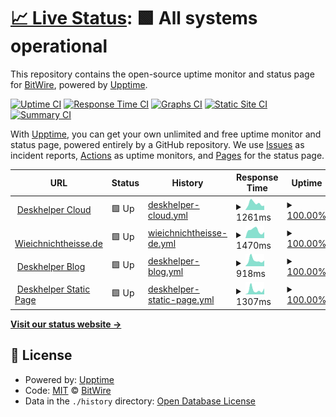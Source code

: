 # [📈 Live Status](https://gh.deskhelper.de): <!--live status--> **🟩 All systems operational**

This repository contains the open-source uptime monitor and status page for [BitWire](deskhelper.de), powered by [Upptime](https://github.com/upptime/upptime).

[![Uptime CI](https://github.com/koj-co/upptime/workflows/Uptime%20CI/badge.svg)](https://github.com/koj-co/upptime/actions?query=workflow%3A%22Uptime+CI%22)
[![Response Time CI](https://github.com/koj-co/upptime/workflows/Response%20Time%20CI/badge.svg)](https://github.com/koj-co/upptime/actions?query=workflow%3A%22Response+Time+CI%22)
[![Graphs CI](https://github.com/koj-co/upptime/workflows/Graphs%20CI/badge.svg)](https://github.com/koj-co/upptime/actions?query=workflow%3A%22Graphs+CI%22)
[![Static Site CI](https://github.com/koj-co/upptime/workflows/Static%20Site%20CI/badge.svg)](https://github.com/koj-co/upptime/actions?query=workflow%3A%22Static+Site+CI%22)
[![Summary CI](https://github.com/koj-co/upptime/workflows/Summary%20CI/badge.svg)](https://github.com/koj-co/upptime/actions?query=workflow%3A%22Summary+CI%22)

With [Upptime](https://upptime.js.org), you can get your own unlimited and free uptime monitor and status page, powered entirely by a GitHub repository. We use [Issues](https://github.com/BitWire/deskhelper-status/issues) as incident reports, [Actions](https://github.com/BitWire/deskhelper-status/actions) as uptime monitors, and [Pages](https://gh.deskhelper.de) for the status page.

<!--start: status pages-->
<!-- This summary is generated by Upptime (https://github.com/upptime/upptime) -->
<!-- Do not edit this manually, your changes will be overwritten -->
<!-- prettier-ignore -->
| URL | Status | History | Response Time | Uptime |
| --- | ------ | ------- | ------------- | ------ |
| <img alt="" src="https://favicons.githubusercontent.com/server.deskhelper.de" height="13"> [Deskhelper Cloud](https://server.deskhelper.de) | 🟩 Up | [deskhelper-cloud.yml](https://github.com/BitWire/deskhelper-status/commits/HEAD/history/deskhelper-cloud.yml) | <details><summary><img alt="Response time graph" src="./graphs/deskhelper-cloud/response-time-week.png" height="20"> 1261ms</summary><br><a href="https://gh.deskhelper.de/history/deskhelper-cloud"><img alt="Response time 1137" src="https://img.shields.io/endpoint?url=https%3A%2F%2Fraw.githubusercontent.com%2FBitWire%2Fdeskhelper-status%2FHEAD%2Fapi%2Fdeskhelper-cloud%2Fresponse-time.json"></a><br><a href="https://gh.deskhelper.de/history/deskhelper-cloud"><img alt="24-hour response time 839" src="https://img.shields.io/endpoint?url=https%3A%2F%2Fraw.githubusercontent.com%2FBitWire%2Fdeskhelper-status%2FHEAD%2Fapi%2Fdeskhelper-cloud%2Fresponse-time-day.json"></a><br><a href="https://gh.deskhelper.de/history/deskhelper-cloud"><img alt="7-day response time 1261" src="https://img.shields.io/endpoint?url=https%3A%2F%2Fraw.githubusercontent.com%2FBitWire%2Fdeskhelper-status%2FHEAD%2Fapi%2Fdeskhelper-cloud%2Fresponse-time-week.json"></a><br><a href="https://gh.deskhelper.de/history/deskhelper-cloud"><img alt="30-day response time 1150" src="https://img.shields.io/endpoint?url=https%3A%2F%2Fraw.githubusercontent.com%2FBitWire%2Fdeskhelper-status%2FHEAD%2Fapi%2Fdeskhelper-cloud%2Fresponse-time-month.json"></a><br><a href="https://gh.deskhelper.de/history/deskhelper-cloud"><img alt="1-year response time 1158" src="https://img.shields.io/endpoint?url=https%3A%2F%2Fraw.githubusercontent.com%2FBitWire%2Fdeskhelper-status%2FHEAD%2Fapi%2Fdeskhelper-cloud%2Fresponse-time-year.json"></a></details> | <details><summary><a href="https://gh.deskhelper.de/history/deskhelper-cloud">100.00%</a></summary><a href="https://gh.deskhelper.de/history/deskhelper-cloud"><img alt="All-time uptime 99.94%" src="https://img.shields.io/endpoint?url=https%3A%2F%2Fraw.githubusercontent.com%2FBitWire%2Fdeskhelper-status%2FHEAD%2Fapi%2Fdeskhelper-cloud%2Fuptime.json"></a><br><a href="https://gh.deskhelper.de/history/deskhelper-cloud"><img alt="24-hour uptime 100.00%" src="https://img.shields.io/endpoint?url=https%3A%2F%2Fraw.githubusercontent.com%2FBitWire%2Fdeskhelper-status%2FHEAD%2Fapi%2Fdeskhelper-cloud%2Fuptime-day.json"></a><br><a href="https://gh.deskhelper.de/history/deskhelper-cloud"><img alt="7-day uptime 100.00%" src="https://img.shields.io/endpoint?url=https%3A%2F%2Fraw.githubusercontent.com%2FBitWire%2Fdeskhelper-status%2FHEAD%2Fapi%2Fdeskhelper-cloud%2Fuptime-week.json"></a><br><a href="https://gh.deskhelper.de/history/deskhelper-cloud"><img alt="30-day uptime 100.00%" src="https://img.shields.io/endpoint?url=https%3A%2F%2Fraw.githubusercontent.com%2FBitWire%2Fdeskhelper-status%2FHEAD%2Fapi%2Fdeskhelper-cloud%2Fuptime-month.json"></a><br><a href="https://gh.deskhelper.de/history/deskhelper-cloud"><img alt="1-year uptime 99.93%" src="https://img.shields.io/endpoint?url=https%3A%2F%2Fraw.githubusercontent.com%2FBitWire%2Fdeskhelper-status%2FHEAD%2Fapi%2Fdeskhelper-cloud%2Fuptime-year.json"></a></details>
| <img alt="" src="https://favicons.githubusercontent.com/wieichnichtheisse.de" height="13"> [Wieichnichtheisse.de](https://wieichnichtheisse.de) | 🟩 Up | [wieichnichtheisse-de.yml](https://github.com/BitWire/deskhelper-status/commits/HEAD/history/wieichnichtheisse-de.yml) | <details><summary><img alt="Response time graph" src="./graphs/wieichnichtheisse-de/response-time-week.png" height="20"> 1470ms</summary><br><a href="https://gh.deskhelper.de/history/wieichnichtheisse-de"><img alt="Response time 1749" src="https://img.shields.io/endpoint?url=https%3A%2F%2Fraw.githubusercontent.com%2FBitWire%2Fdeskhelper-status%2FHEAD%2Fapi%2Fwieichnichtheisse-de%2Fresponse-time.json"></a><br><a href="https://gh.deskhelper.de/history/wieichnichtheisse-de"><img alt="24-hour response time 1196" src="https://img.shields.io/endpoint?url=https%3A%2F%2Fraw.githubusercontent.com%2FBitWire%2Fdeskhelper-status%2FHEAD%2Fapi%2Fwieichnichtheisse-de%2Fresponse-time-day.json"></a><br><a href="https://gh.deskhelper.de/history/wieichnichtheisse-de"><img alt="7-day response time 1470" src="https://img.shields.io/endpoint?url=https%3A%2F%2Fraw.githubusercontent.com%2FBitWire%2Fdeskhelper-status%2FHEAD%2Fapi%2Fwieichnichtheisse-de%2Fresponse-time-week.json"></a><br><a href="https://gh.deskhelper.de/history/wieichnichtheisse-de"><img alt="30-day response time 1951" src="https://img.shields.io/endpoint?url=https%3A%2F%2Fraw.githubusercontent.com%2FBitWire%2Fdeskhelper-status%2FHEAD%2Fapi%2Fwieichnichtheisse-de%2Fresponse-time-month.json"></a><br><a href="https://gh.deskhelper.de/history/wieichnichtheisse-de"><img alt="1-year response time 1779" src="https://img.shields.io/endpoint?url=https%3A%2F%2Fraw.githubusercontent.com%2FBitWire%2Fdeskhelper-status%2FHEAD%2Fapi%2Fwieichnichtheisse-de%2Fresponse-time-year.json"></a></details> | <details><summary><a href="https://gh.deskhelper.de/history/wieichnichtheisse-de">100.00%</a></summary><a href="https://gh.deskhelper.de/history/wieichnichtheisse-de"><img alt="All-time uptime 99.94%" src="https://img.shields.io/endpoint?url=https%3A%2F%2Fraw.githubusercontent.com%2FBitWire%2Fdeskhelper-status%2FHEAD%2Fapi%2Fwieichnichtheisse-de%2Fuptime.json"></a><br><a href="https://gh.deskhelper.de/history/wieichnichtheisse-de"><img alt="24-hour uptime 100.00%" src="https://img.shields.io/endpoint?url=https%3A%2F%2Fraw.githubusercontent.com%2FBitWire%2Fdeskhelper-status%2FHEAD%2Fapi%2Fwieichnichtheisse-de%2Fuptime-day.json"></a><br><a href="https://gh.deskhelper.de/history/wieichnichtheisse-de"><img alt="7-day uptime 100.00%" src="https://img.shields.io/endpoint?url=https%3A%2F%2Fraw.githubusercontent.com%2FBitWire%2Fdeskhelper-status%2FHEAD%2Fapi%2Fwieichnichtheisse-de%2Fuptime-week.json"></a><br><a href="https://gh.deskhelper.de/history/wieichnichtheisse-de"><img alt="30-day uptime 100.00%" src="https://img.shields.io/endpoint?url=https%3A%2F%2Fraw.githubusercontent.com%2FBitWire%2Fdeskhelper-status%2FHEAD%2Fapi%2Fwieichnichtheisse-de%2Fuptime-month.json"></a><br><a href="https://gh.deskhelper.de/history/wieichnichtheisse-de"><img alt="1-year uptime 99.94%" src="https://img.shields.io/endpoint?url=https%3A%2F%2Fraw.githubusercontent.com%2FBitWire%2Fdeskhelper-status%2FHEAD%2Fapi%2Fwieichnichtheisse-de%2Fuptime-year.json"></a></details>
| <img alt="" src="https://favicons.githubusercontent.com/blog.deskhelper.de" height="13"> [Deskhelper Blog](https://blog.deskhelper.de) | 🟩 Up | [deskhelper-blog.yml](https://github.com/BitWire/deskhelper-status/commits/HEAD/history/deskhelper-blog.yml) | <details><summary><img alt="Response time graph" src="./graphs/deskhelper-blog/response-time-week.png" height="20"> 918ms</summary><br><a href="https://gh.deskhelper.de/history/deskhelper-blog"><img alt="Response time 800" src="https://img.shields.io/endpoint?url=https%3A%2F%2Fraw.githubusercontent.com%2FBitWire%2Fdeskhelper-status%2FHEAD%2Fapi%2Fdeskhelper-blog%2Fresponse-time.json"></a><br><a href="https://gh.deskhelper.de/history/deskhelper-blog"><img alt="24-hour response time 890" src="https://img.shields.io/endpoint?url=https%3A%2F%2Fraw.githubusercontent.com%2FBitWire%2Fdeskhelper-status%2FHEAD%2Fapi%2Fdeskhelper-blog%2Fresponse-time-day.json"></a><br><a href="https://gh.deskhelper.de/history/deskhelper-blog"><img alt="7-day response time 918" src="https://img.shields.io/endpoint?url=https%3A%2F%2Fraw.githubusercontent.com%2FBitWire%2Fdeskhelper-status%2FHEAD%2Fapi%2Fdeskhelper-blog%2Fresponse-time-week.json"></a><br><a href="https://gh.deskhelper.de/history/deskhelper-blog"><img alt="30-day response time 982" src="https://img.shields.io/endpoint?url=https%3A%2F%2Fraw.githubusercontent.com%2FBitWire%2Fdeskhelper-status%2FHEAD%2Fapi%2Fdeskhelper-blog%2Fresponse-time-month.json"></a><br><a href="https://gh.deskhelper.de/history/deskhelper-blog"><img alt="1-year response time 811" src="https://img.shields.io/endpoint?url=https%3A%2F%2Fraw.githubusercontent.com%2FBitWire%2Fdeskhelper-status%2FHEAD%2Fapi%2Fdeskhelper-blog%2Fresponse-time-year.json"></a></details> | <details><summary><a href="https://gh.deskhelper.de/history/deskhelper-blog">100.00%</a></summary><a href="https://gh.deskhelper.de/history/deskhelper-blog"><img alt="All-time uptime 99.96%" src="https://img.shields.io/endpoint?url=https%3A%2F%2Fraw.githubusercontent.com%2FBitWire%2Fdeskhelper-status%2FHEAD%2Fapi%2Fdeskhelper-blog%2Fuptime.json"></a><br><a href="https://gh.deskhelper.de/history/deskhelper-blog"><img alt="24-hour uptime 100.00%" src="https://img.shields.io/endpoint?url=https%3A%2F%2Fraw.githubusercontent.com%2FBitWire%2Fdeskhelper-status%2FHEAD%2Fapi%2Fdeskhelper-blog%2Fuptime-day.json"></a><br><a href="https://gh.deskhelper.de/history/deskhelper-blog"><img alt="7-day uptime 100.00%" src="https://img.shields.io/endpoint?url=https%3A%2F%2Fraw.githubusercontent.com%2FBitWire%2Fdeskhelper-status%2FHEAD%2Fapi%2Fdeskhelper-blog%2Fuptime-week.json"></a><br><a href="https://gh.deskhelper.de/history/deskhelper-blog"><img alt="30-day uptime 100.00%" src="https://img.shields.io/endpoint?url=https%3A%2F%2Fraw.githubusercontent.com%2FBitWire%2Fdeskhelper-status%2FHEAD%2Fapi%2Fdeskhelper-blog%2Fuptime-month.json"></a><br><a href="https://gh.deskhelper.de/history/deskhelper-blog"><img alt="1-year uptime 99.96%" src="https://img.shields.io/endpoint?url=https%3A%2F%2Fraw.githubusercontent.com%2FBitWire%2Fdeskhelper-status%2FHEAD%2Fapi%2Fdeskhelper-blog%2Fuptime-year.json"></a></details>
| <img alt="" src="https://favicons.githubusercontent.com/deskhelper.de" height="13"> [Deskhelper Static Page](https://deskhelper.de) | 🟩 Up | [deskhelper-static-page.yml](https://github.com/BitWire/deskhelper-status/commits/HEAD/history/deskhelper-static-page.yml) | <details><summary><img alt="Response time graph" src="./graphs/deskhelper-static-page/response-time-week.png" height="20"> 1307ms</summary><br><a href="https://gh.deskhelper.de/history/deskhelper-static-page"><img alt="Response time 867" src="https://img.shields.io/endpoint?url=https%3A%2F%2Fraw.githubusercontent.com%2FBitWire%2Fdeskhelper-status%2FHEAD%2Fapi%2Fdeskhelper-static-page%2Fresponse-time.json"></a><br><a href="https://gh.deskhelper.de/history/deskhelper-static-page"><img alt="24-hour response time 1847" src="https://img.shields.io/endpoint?url=https%3A%2F%2Fraw.githubusercontent.com%2FBitWire%2Fdeskhelper-status%2FHEAD%2Fapi%2Fdeskhelper-static-page%2Fresponse-time-day.json"></a><br><a href="https://gh.deskhelper.de/history/deskhelper-static-page"><img alt="7-day response time 1307" src="https://img.shields.io/endpoint?url=https%3A%2F%2Fraw.githubusercontent.com%2FBitWire%2Fdeskhelper-status%2FHEAD%2Fapi%2Fdeskhelper-static-page%2Fresponse-time-week.json"></a><br><a href="https://gh.deskhelper.de/history/deskhelper-static-page"><img alt="30-day response time 1001" src="https://img.shields.io/endpoint?url=https%3A%2F%2Fraw.githubusercontent.com%2FBitWire%2Fdeskhelper-status%2FHEAD%2Fapi%2Fdeskhelper-static-page%2Fresponse-time-month.json"></a><br><a href="https://gh.deskhelper.de/history/deskhelper-static-page"><img alt="1-year response time 870" src="https://img.shields.io/endpoint?url=https%3A%2F%2Fraw.githubusercontent.com%2FBitWire%2Fdeskhelper-status%2FHEAD%2Fapi%2Fdeskhelper-static-page%2Fresponse-time-year.json"></a></details> | <details><summary><a href="https://gh.deskhelper.de/history/deskhelper-static-page">100.00%</a></summary><a href="https://gh.deskhelper.de/history/deskhelper-static-page"><img alt="All-time uptime 99.97%" src="https://img.shields.io/endpoint?url=https%3A%2F%2Fraw.githubusercontent.com%2FBitWire%2Fdeskhelper-status%2FHEAD%2Fapi%2Fdeskhelper-static-page%2Fuptime.json"></a><br><a href="https://gh.deskhelper.de/history/deskhelper-static-page"><img alt="24-hour uptime 100.00%" src="https://img.shields.io/endpoint?url=https%3A%2F%2Fraw.githubusercontent.com%2FBitWire%2Fdeskhelper-status%2FHEAD%2Fapi%2Fdeskhelper-static-page%2Fuptime-day.json"></a><br><a href="https://gh.deskhelper.de/history/deskhelper-static-page"><img alt="7-day uptime 100.00%" src="https://img.shields.io/endpoint?url=https%3A%2F%2Fraw.githubusercontent.com%2FBitWire%2Fdeskhelper-status%2FHEAD%2Fapi%2Fdeskhelper-static-page%2Fuptime-week.json"></a><br><a href="https://gh.deskhelper.de/history/deskhelper-static-page"><img alt="30-day uptime 100.00%" src="https://img.shields.io/endpoint?url=https%3A%2F%2Fraw.githubusercontent.com%2FBitWire%2Fdeskhelper-status%2FHEAD%2Fapi%2Fdeskhelper-static-page%2Fuptime-month.json"></a><br><a href="https://gh.deskhelper.de/history/deskhelper-static-page"><img alt="1-year uptime 99.97%" src="https://img.shields.io/endpoint?url=https%3A%2F%2Fraw.githubusercontent.com%2FBitWire%2Fdeskhelper-status%2FHEAD%2Fapi%2Fdeskhelper-static-page%2Fuptime-year.json"></a></details>

<!--end: status pages-->

[**Visit our status website →**](https://gh.deskhelper.de)

## 📄 License

- Powered by: [Upptime](https://github.com/upptime/upptime)
- Code: [MIT](./LICENSE) © [BitWire](deskhelper.de)
- Data in the `./history` directory: [Open Database License](https://opendatacommons.org/licenses/odbl/1-0/)
